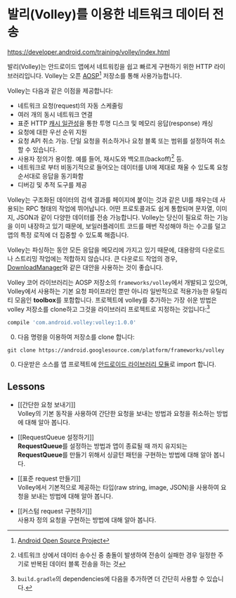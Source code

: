 # 발리(Volley)를 이용한 네트워크 데이터 전송

https://developer.android.com/training/volley/index.html

발리(Volley)는 안드로이드 앱에서 네트워킹을 쉽고 빠르게 구현하기 위한 HTTP 라이브러리입니다. Volley는 오픈 [AOSP](https://android.googlesource.com/platform/frameworks/volley)[^AOSP] 저장소를 통해 사용가능합니다.

[^AOSP]: [Android Open Source Project](https://source.android.com/)

Volley는 다음과 같은 이점을 제공합니다: 

* 네트워크 요청(request)의 자동 스케줄링
* 여러 개의 동시 네트워크 연결
* 표준 HTTP [캐시 일관성](https://ko.wikipedia.org/wiki/%EC%BA%90%EC%8B%9C_%EC%9D%BC%EA%B4%80%EC%84%B1)을 통한 투명 디스크 및 메모리 응답(response) 캐싱
* 요청에 대한 우선 순위 지원
* 요청 API 취소 가능. 단일 요청을 취소하거나 요청 블록 또는 범위를 설정하여 취소할 수 있습니다.
* 사용자 정의가 용이함. 예를 들어, 재시도와 백오프(backoff)[^backoff] 등.
* 네트워크로 부터 비동기적으로 들어오는 데이터를 UI에 제대로 채울 수 있도록 요청 순서대로 응답을 동기화함
* 디버깅 및 추적 도구를 제공

[^backoff]: 네트워크 상에서 데이터 송수신 중 충돌이 발생하여 전송이 실패한 경우 일정한 주기로 반복된 데이터 블록 전송을 하는 것

Volley는 구조화된 데이터의 검색 결과를 페이지에 붙이는 것과 같은 UI를 채우는데 사용되는 RPC 형태의 작업에 뛰어납니다. 어떤 프로토콜과도 쉽게 통합되며 문자열, 이미지, JSON과 같이 다양한 데이터를 전송 가능합니다. Volley는 당신이 필요로 하는 기능을 이미 내장하고 있기 때문에, 보일러플레이트 코드를 매번 작성해야 하는 수고를 덜고 앱의 특정 로직에 더 집중할 수 있도록 해줍니다.

Volley는 파싱하는 동안 모든 응답을 메모리에 가지고 있기 때문에, 대용량의 다운로드나 스트리밍 작업에는 적합하지 않습니다. 큰 다운로드 작업의 경우, [DownloadManager](https://developer.android.com/reference/android/app/DownloadManager.html)와 같은 대안을 사용하는 것이 좋습니다.

Volley 코어 라이브러리는 AOSP 저장소의 `frameworks/volley`에서 개발되고 있으며, Volley에서 사용하는 기본 요청 파이프라인 뿐만 아니라 일반적으로 적용가능한 유틸리티 모음인 **toolbox**를 포함합니다. 프로젝트에 volley를 추가하는 가장 쉬운 방법은 volley 저장소를 clone하고 그것을 라이브러리 프로젝트로 지정하는 것입니다:[^link]

[^link]: `build.gradle`의 dependencies에 다음을 추가하면 더 간단히 사용할 수 있습니다.
 ```groovy
 compile 'com.android.volley:volley:1.0.0'
 ```

0. 다음 명령을 이용하여 저장소를 clone 합니다:
```
git clone https://android.googlesource.com/platform/frameworks/volley
```
0. 다운받은 소스를 앱 프로젝트에 [안드로이드 라이브러리 모듈](https://developer.android.com/studio/projects/android-library.html)로 import 합니다.

## Lessons

* [[간단한 요청 보내기]]<br>
Volley의 기본 동작을 사용하여 간단한 요청을 보내는 방법과 요청을 취소하는 방법에 대해 알아 봅니다.

* [[RequestQueue 설정하기]]<br>
 **RequestQueue**를 설정하는 방법과 앱이 종료될 때 까지 유지되는 **RequestQueue**를 만들기 위해서 싱글턴 패턴을 구현하는 방법에 대해 알아 봅니다.

* [[표준 request 만들기]]<br>
 Volley에서 기본적으로 제공하는 타입(raw string, image, JSON)을 사용하여 요청을 보내는 방법에 대해 알아 봅니다.

* [[커스텀 request 구현하기]]<br>
 사용자 정의 요청을 구현하는 방법에 대해 알아 봅니다.